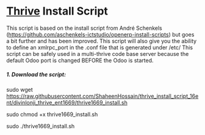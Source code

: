# [Thrive](https://www.thrivebureau.com "Thrive ERP's Homepage") Install Script

This script is based on the install script from André Schenkels (https://github.com/aschenkels-ictstudio/openerp-install-scripts)
but goes a bit further and has been improved. This script will also give you the ability to define an xmlrpc_port in the .conf file that is generated under /etc/
This script can be safely used in a multi-thrive code base server because the default Odoo port is changed BEFORE the Odoo is started.


##### 1. Download the script:


sudo wget https://raw.githubusercontent.com/ShaheenHossain/thrive_install_script_16ent/divinlonji_thrive_ent1669/thrive1669_install.sh

sudo chmod +x thrive1669_install.sh

sudo ./thrive1669_install.sh



